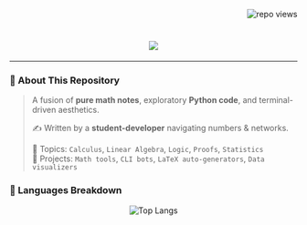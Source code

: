 <!-- Cyberpunk Math & Code Repo README -->

<p align="right">
  <img src="https://komarev.com/ghpvc/?username=45Clover&color=ff00ff&style=flat-square" alt="repo views" />
</p>

<h1 align="center">
  <img src="https://readme-typing-svg.herokuapp.com/?font=Fira+Code&size=30&duration=4000&pause=1000&color=00FFFF&center=true&vCenter=true&width=650&lines=🧠+MATH+MODULES+UPLOADING...;🐍+PYTHON+PROJECTS+ENGAGED.;📂+WELCOME+TO+THE+DATA+VAULT+⚡" />
</h1>

---

### 💾 About This Repository

> A fusion of **pure math notes**, exploratory **Python code**, and terminal-driven aesthetics.
>  
> ✍️ Written by a **student-developer** navigating numbers & networks.  
>  
> 🧠 Topics: `Calculus`, `Linear Algebra`, `Logic`, `Proofs`, `Statistics`  
> 🐍 Projects: `Math tools`, `CLI bots`, `LaTeX auto-generators`, `Data visualizers`

### 🧬 Languages Breakdown

<p align="center">
  <img src="https://github-readme-stats.vercel.app/api/top-langs/?username=45Clover&repo=REPO_NAME&layout=compact&theme=tokyonight&bg_color=00000000" alt="Top Langs"/>
</p>


